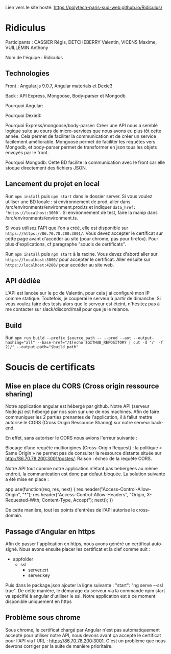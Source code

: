 

Lien vers le site hosté: https://polytech-paris-sud-web.github.io/Ridiculus/

# Ridiculus

Participants : CASSIER Régis, DETCHEBERRY Valentin, VICENS Maxime, VUILLEMIN Anthony

Nom de l'équipe : Ridiculus

## Technologies

Front : Angular.js 9.0.7, Angular materials et Dexie3

Back : API Express, Mongoose, Body-parser et Mongodb

Pourquoi Angular:

Pourquoi Dexie3:

Pourquoi Express/mongoose/body-parser:
Créer une API nous a semblé logique suite au cours de micro-services que nous avons eu plus tôt cette année. Cela permet de faciliter la communication et de créer un service facilement améliorable. Mongoose permet de faciliter les requêtes vers Mongodb, et body-parser permet de transformer en json tous les objets envoyés par le front.

Pourquoi Mongodb:
Cette BD facilite la communication avec le front car elle stoque directement des fichiers JSON.

## Lancement du projet en local

Run `npm install` puis `npm start` dans le dossier server. Si vous voulez utiliser une BD locale : si environnement de prod, aller dans /src/environments/environment.prod.ts et indiquer `data_href: 'https://localhost:3000'`. Si environnement de test, faire la manip dans /src/environments/environment.ts.

Si vous utilisez l'API que l'on a créé, elle est disponible sur `https://https://86.70.78.200:3001/`. Vous devez accepter le certificat sur cette page avant d'accéder au site (pour chrome, pas pour firefox). Pour plus d'explications, cf paragraphe "soucis de certificats".

Run `npm install` puis `npm start` à la racine. Vous devez d'abord aller sur `https://localhost:3000/` pour accepter le certificat. Aller ensuite sur `https://localhost:4200/` pour accéder au site web. 


## API dédiée

L'API est lancée sur le pc de Valentin, pour cela j'ai configuré mon IP comme statique. Toutefois, je couperai le serveur à partir de dimanche. Si vous voulez faire des tests alors que le serveur est éteint, n'hésitez pas à me contacter sur slack/discord/mail pour que je le relance.

## Build

Run `npm run build --prefix $source_path -- --prod --aot --output-hashing="all" --base-href="/$(echo $GITHUB_REPOSITORY | cut -d '/' -f 2)/" --output-path="$build_path"`

# Soucis de certificats

## Mise en place du CORS (Cross origin ressource sharing)

Notre application angular est hébergé par github. Notre API (serveur Node.js) est hébergé par nos soin sur une de nos machines. Afin de faire communiquer les 2 parties prenantes de l'application, il à fallut mettre autorisé le CORS (Cross Origin Ressource Sharing) sur notre serveur back-end.

En effet, sans autoriser le CORS nous avions l'erreur suivante :

Blocage d’une requête multiorigines (Cross-Origin Request) : la politique « Same Origin » ne permet pas de consulter la ressource distante située sur http://86.70.78.200:3001/postes/. Raison : échec de la requête CORS.


Notre API tout comme notre application n'étant pas hebergées au même endroit, la communication est donc par defaut bloquée. La solution suivante a été mise en place : 

app.use(function(req, res, next) {
  res.header("Access-Control-Allow-Origin", "*");
  res.header("Access-Control-Allow-Headers", "Origin, X-Requested-With, Content-Type, Accept");
  next();
})


De cette manière, tout les points d'entrées de l'API autorise le cross-domain.

## Passage d'Angular en https

Afin de passer l'application en https, nous avons généré un certificat auto-signé. Nous avons ensuite placer les certificat et la clef comme suit : 

* appfolder
    * ssl
        * server.crt
        * server.key

Puis dans le package.json ajouter la ligne suivante : "start": "ng serve --ssl true". De cette manière, le démarage du serveur via la commande npm start va spécifié à angular d'utiliser le ssl. Notre application est à ce moment disponible uniquement en https

## Problème sous chrome

Sous chrome, le certificat chargé par Angular n'est pas automatiquement accepté pour utiliser notre API, nous devons avant ça accepté le certificat pour l'API via l'URL : https://86.70.78.200:3001. C'est un problème que nous devrons corriger par la suite de manière prioritaire.